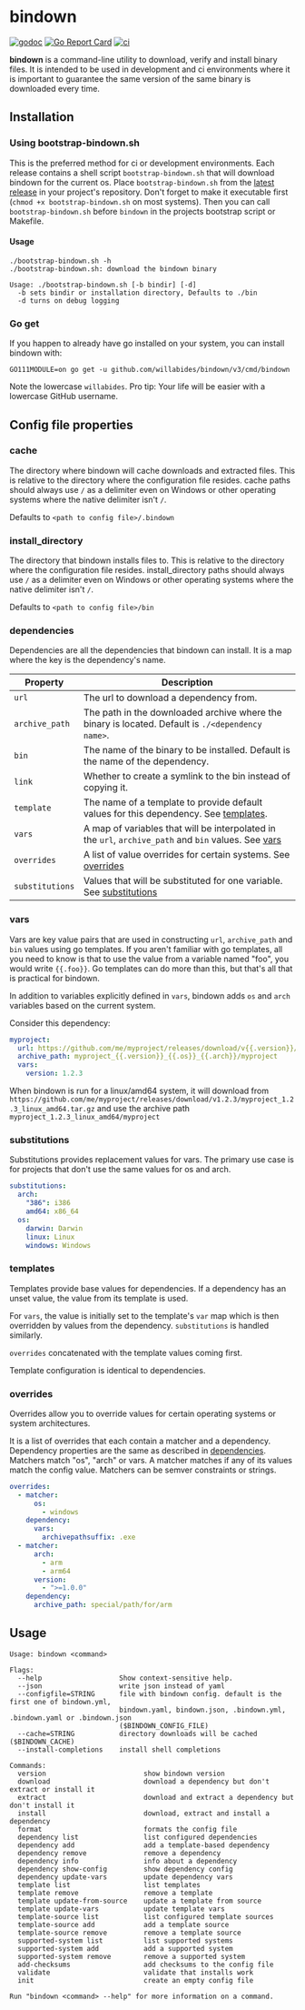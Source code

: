 # bindown

[![godoc](https://godoc.org/github.com/WillAbides/bindown?status.svg)](https://pkg.go.dev/github.com/willabides/bindown/v3)
[![Go Report Card](https://goreportcard.com/badge/github.com/WillAbides/bindown)](https://goreportcard.com/report/github.com/WillAbides/bindown)
[![ci](https://github.com/WillAbides/bindown/workflows/ci/badge.svg)](https://github.com/WillAbides/bindown/actions?query=workflow%3Aci+branch%3Amaster+event%3Apush)

**bindown** is a command-line utility to download, verify and install binary files. It is intended to be used in
development and ci environments where it is important to guarantee the same version of the same binary is downloaded
every time.

## Installation

### Using bootstrap-bindown.sh

This is the preferred method for ci or development environments. Each release
contains a shell script `bootstrap-bindown.sh` that will download bindown for
the current os. Place `bootstrap-bindown.sh` from the
[latest release](https://github.com/WillAbides/bindown/releases/latest) in your
project's repository. Don't forget to make it executable first (`chmod +x
bootstrap-bindown.sh` on most systems). Then you can call `bootstrap-bindown.sh`
before `bindown` in the projects bootstrap script or Makefile.

#### Usage
```
./bootstrap-bindown.sh -h
./bootstrap-bindown.sh: download the bindown binary

Usage: ./bootstrap-bindown.sh [-b bindir] [-d]
  -b sets bindir or installation directory, Defaults to ./bin
  -d turns on debug logging
```

### Go get

If you happen to already have go installed on your system, you can install
bindown with:

```
GO111MODULE=on go get -u github.com/willabides/bindown/v3/cmd/bindown 
```

Note the lowercase `willabides`. Pro tip: Your life will be easier with a
lowercase GitHub username.

## Config file properties

### cache

The directory where bindown will cache downloads and extracted files. This is relative to the directory where
the configuration file resides. cache paths should always use `/` as a delimiter even on Windows or other
operating systems where the native delimiter isn't `/`.

Defaults to `<path to config file>/.bindown`

### install_directory

The directory that bindown installs files to. This is relative to the directory where the configuration file
resides. install_directory paths should always use `/` as a delimiter even on Windows or other operating systems
where the native delimiter isn't `/`.

Defaults to `<path to config file>/bin`

### dependencies

Dependencies are all the dependencies that bindown can install. It is a map where the key is the dependency's name.

 Property       | Description                                                                                       
----------------|----------------
`url`           | The url to download a dependency from.                                                            
`archive_path`  | The path in the downloaded archive where the binary is located. Default is `./<dependency name>`. 
`bin`           | The name of the binary to be installed. Default is the name of the dependency.                    
`link`          | Whether to create a symlink to the bin instead of copying it.                                     
`template`      | The name of a template to provide default values for this dependency. See [templates](#templates).            
`vars`          | A map of variables that will be interpolated in the `url`, `archive_path` and `bin` values. See [vars](#vars)
`overrides`     | A list of value overrides for certain systems. See [overrides](#overrides) 
`substitutions` | Values that will be substituted for one variable. See [substitutions](#substitutions) 

### vars

Vars are key value pairs that are used in constructing `url`, `archive_path` and `bin` values using go templates. If
 you aren't familiar with go templates, all you need to know is that to use the value from a variable named "foo", 
 you would write `{{.foo}}`. Go templates can do more than this, but that's all that is practical for bindown.
  
In addition to variables explicitly defined in `vars`, bindown adds `os` and `arch` variables based on the current
 system.
 
Consider this dependency:

```yaml
myproject:
  url: https://github.com/me/myproject/releases/download/v{{.version}}/myproject_{{.version}}_{{.os}}_{{.arch}}.tar.gz
  archive_path: myproject_{{.version}}_{{.os}}_{{.arch}}/myproject
  vars:
    version: 1.2.3
```

When bindown is run for a linux/amd64 system, it will download from 
`https://github.com/me/myproject/releases/download/v1.2.3/myproject_1.2.3_linux_amd64.tar.gz` and use the archive path 
`myproject_1.2.3_linux_amd64/myproject`

### substitutions

Substitutions provides replacement values for vars. The primary use case is for projects that don't use the same
 values for os and arch. 

```yaml
substitutions:
  arch:
    "386": i386
    amd64: x86_64
  os:
    darwin: Darwin
    linux: Linux
    windows: Windows
```

### templates

Templates provide base values for dependencies. If a dependency has an unset value, the value from its template is used.

For `vars`, the value is initially set to the template's `var` map which is then overridden by values from the
 dependency. `substitutions` is handled similarly.
 
`overrides` concatenated with the template values coming first.

Template configuration is identical to dependencies.

### overrides

Overrides allow you to override values for certain operating systems or system architectures. 

It is a list of overrides that each contain a matcher and a dependency. Dependency properties are the same as
 described in [dependencies](#dependencies). Matchers match "os", "arch" or vars. A matcher matches if any of its values
  match the config value. Matchers can be semver constraints or strings.

```yaml
overrides:
  - matcher:
      os:
        - windows
    dependency:
      vars:
        archivepathsuffix: .exe
  - matcher:
      arch:
        - arm
        - arm64
      version:
        - ">=1.0.0"
    dependency:
      archive_path: special/path/for/arm
```

## Usage
<!--- everything between the next line and the "end usage output" comment is generated by script/generate-readme --->
<!--- start usage output --->
```
Usage: bindown <command>

Flags:
  --help                   Show context-sensitive help.
  --json                   write json instead of yaml
  --configfile=STRING      file with bindown config. default is the first one of bindown.yml,
                           bindown.yaml, bindown.json, .bindown.yml, .bindown.yaml or .bindown.json
                           ($BINDOWN_CONFIG_FILE)
  --cache=STRING           directory downloads will be cached ($BINDOWN_CACHE)
  --install-completions    install shell completions

Commands:
  version                        show bindown version
  download                       download a dependency but don't extract or install it
  extract                        download and extract a dependency but don't install it
  install                        download, extract and install a dependency
  format                         formats the config file
  dependency list                list configured dependencies
  dependency add                 add a template-based dependency
  dependency remove              remove a dependency
  dependency info                info about a dependency
  dependency show-config         show dependency config
  dependency update-vars         update dependency vars
  template list                  list templates
  template remove                remove a template
  template update-from-source    update a template from source
  template update-vars           update template vars
  template-source list           list configured template sources
  template-source add            add a template source
  template-source remove         remove a template source
  supported-system list          list supported systems
  supported-system add           add a supported system
  supported-system remove        remove a supported system
  add-checksums                  add checksums to the config file
  validate                       validate that installs work
  init                           create an empty config file

Run "bindown <command> --help" for more information on a command.
```
<!--- end usage output --->
